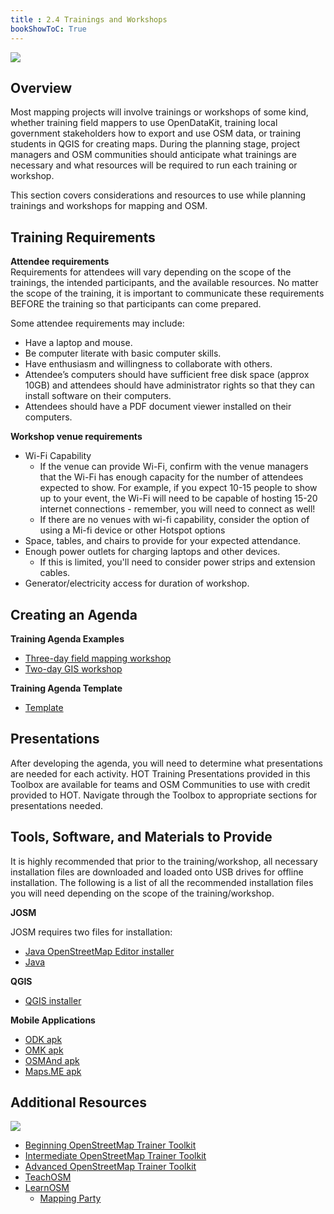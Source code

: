 ```yaml
---
title : 2.4 Trainings and Workshops
bookShowToC: True
---
```




![](/images/training_blackboard.jpeg)

## Overview
Most mapping projects will involve trainings or workshops of some kind, whether training field mappers to use OpenDataKit, training local government stakeholders how to export and use OSM data, or training students in QGIS for creating maps. During the planning stage, project managers and OSM communities should anticipate what trainings are necessary and what resources will be required to run each training or workshop. 

This section covers considerations and resources to use while planning trainings and workshops for mapping and OSM. 

## Training Requirements
**Attendee requirements**  
Requirements for attendees will vary depending on the scope of the trainings, the intended participants, and the available resources. No matter the scope of the training, it is important to communicate these requirements BEFORE the training so that participants can come prepared. 
  
Some attendee requirements may include:

* Have a laptop and mouse.
* Be computer literate with basic computer skills.
* Have enthusiasm and willingness to collaborate with others.
* Attendee’s computers should have sufficient free disk space (approx 10GB) and attendees should have administrator rights so that they can install software on their computers.
* Attendees should have a PDF document viewer installed on their computers.

**Workshop venue requirements**  

* Wi-Fi Capability
  * If the venue can provide Wi-Fi, confirm with the venue managers that the Wi-Fi has enough capacity for the number of attendees expected to show. For example, if you expect 10-15 people to show up to your event, the Wi-Fi will need to be capable of hosting 15-20 internet connections - remember, you will need to connect as well!
  * If there are no venues with wi-fi capability, consider the option of using a Mi-fi device or other Hotspot options
* Space, tables, and chairs to provide for your expected attendance.
* Enough power outlets for charging laptops and other devices.
  * If this is limited, you'll need to consider power strips and extension cables.
* Generator/electricity access for duration of workshop.

## Creating an Agenda

**Training Agenda Examples**

* [Three-day field mapping workshop](https://drive.google.com/open?id=1Bu8rbACbLMyRamNFmG8yJ6UrskhwzDya)
* [Two-day GIS workshop](https://docs.google.com/document/d/10Bxk4q0xamyX1i8PIWuTxMgTxsKQ8L3R2933HAEp3fg/edit?usp=sharing)

**Training Agenda Template**

* [Template](https://drive.google.com/open?id=14jqJhUgLeyqwleerE8PPDXO7JWGzIv6m)

## Presentations
After developing the agenda, you will need to determine what presentations are needed for each activity. HOT Training Presentations provided in this Toolbox are available for teams and OSM Communities to use with credit provided to HOT. Navigate through the Toolbox to appropriate sections for presentations needed. 

## Tools, Software, and Materials to Provide
It is highly recommended that prior to the training/workshop, all necessary installation files are downloaded and loaded onto USB drives for offline installation. The following is a list of all the recommended installation files you will need depending on the scope of the training/workshop. 

**JOSM**

JOSM requires two files for installation:

* [Java OpenStreetMap Editor installer](https://josm.openstreetmap.de/)
* [Java](https://java.com/en/download/)

**QGIS**

* [QGIS installer](https://qgis.org/en/site/forusers/download.html)

**Mobile Applications**

* [ODK apk](https://github.com/opendatakit/collect/releases/tag/v1.16.1) 
* [OMK apk](https://github.com/posm/OpenMapKitAndroid/releases)
* [OSMAnd apk](http://osmand.net/downloads)
* [Maps.ME apk](https://maps.me/download/)


## Additional Resources

![](/images/reading_icon_wide.PNG)

* [Beginning OpenStreetMap Trainer Toolkit](https://docs.google.com/document/d/1WCTonbvQC6YHCHZyYduRfR94i7Gp_ISFpivxuNMLO68/edit)
* [Intermediate OpenStreetMap Trainer Toolkit](https://docs.google.com/document/d/1PxWbF7L8WWezGl1mPogc_OmgEtEjyPBQa7N_CYm5x78/edit)
* [Advanced OpenStreetMap Trainer Toolkit](https://docs.google.com/document/d/1yFavv6lWCWWHoO3xB-deWlury2vuvZf0kbEl-RtigmE/edit)
* [TeachOSM](http://teachosm.org/en/)
* [LearnOSM](https://learnosm.org/en/)
  * [Mapping Party](https://docs.google.com/document/d/1XeyVve6tZE_-IIe1jgtXMjNRWLRPUf5yPaX8_P1gFOQ/edit)
